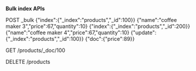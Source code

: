 **Bulk index APIs**

POST _bulk
{"index":{"_index":"products","_id":100}}
{"name":"coffee maker 3","price":67,"quantity":10}
{"index":{"_index":"products","_id":200}}
{"name":"coffee maker 4","price":67,"quantity":10}
{"update":{"_index":"products","_id":100}}
{"doc":{"price":89}}



GET /products/_doc/100

DELETE /products